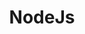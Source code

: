 ---
layout: nodejs
title: NodeJs
svg: nodejs
permalink: /nodejs/
date_updated: "November 29, 2018"
---